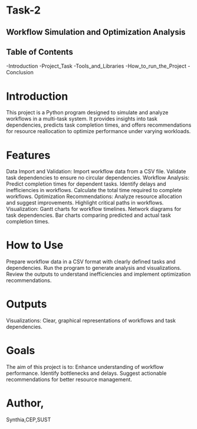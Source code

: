 # Task-2
## Workflow Simulation and Optimization Analysis

## Table of Contents
-Introduction
-Project_Task
-Tools_and_Libraries
-How_to_run_the_Project
-Conclusion

# Introduction
This project is a Python program designed to simulate and analyze workflows in a multi-task system. It provides insights into task dependencies, predicts task completion times, and offers recommendations for resource reallocation to optimize performance under varying workloads.

# Features
Data Import and Validation:
Import workflow data from a CSV file.
Validate task dependencies to ensure no circular dependencies.
Workflow Analysis:
Predict completion times for dependent tasks.
Identify delays and inefficiencies in workflows.
Calculate the total time required to complete workflows.
Optimization Recommendations:
Analyze resource allocation and suggest improvements.
Highlight critical paths in workflows.
Visualization:
Gantt charts for workflow timelines.
Network diagrams for task dependencies.
Bar charts comparing predicted and actual task completion times.
# How to Use
Prepare workflow data in a CSV format with clearly defined tasks and dependencies.
Run the program to generate analysis and visualizations.
Review the outputs to understand inefficiencies and implement optimization recommendations.
# Outputs
Visualizations: Clear, graphical representations of workflows and task dependencies.
# Goals
The aim of this project is to:
Enhance understanding of workflow performance.
Identify bottlenecks and delays.
Suggest actionable recommendations for better resource management.

# Author,
Synthia,CEP,SUST

